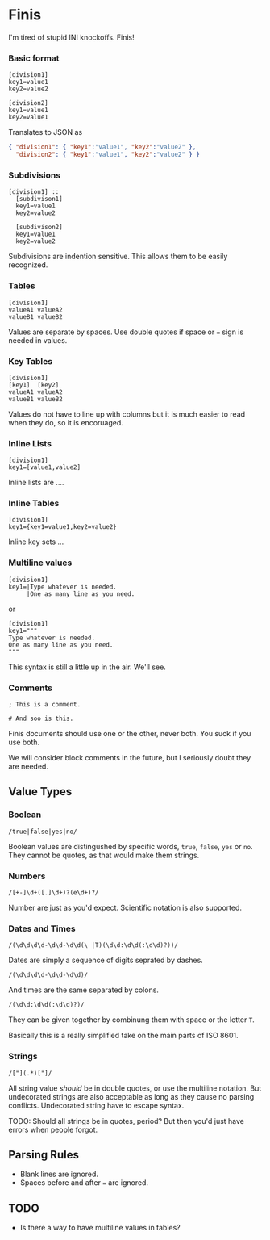 Finis
=====

I'm tired of stupid INI knockoffs. Finis!


### Basic format

```
[division1]
key1=value1
key2=value2

[division2]
key1=value1
key2=value1
```

Translates to JSON as 

```json
{ "division1": { "key1":"value1", "key2":"value2" },
  "division2": { "key1":"value1", "key2":"value2" } }
```

### Subdivisions

```
[division1] ::
  [subdivison1]
  key1=value1
  key2=value2

  [subdivison2]
  key1=value1
  key2=value2
```

Subdivisions are indention sensitive. This allows them to be easily recognized.

### Tables

```
[division1]
valueA1 valueA2
valueB1 valueB2
```

Values are separate by spaces. Use double quotes if space or `=` sign is needed in values.


### Key Tables

```
[division1]
[key1]  [key2]
valueA1 valueA2
valueB1 valueB2
```

Values do not have to line up with columns but it is much easier to read when they do, so it is encoruaged.

### Inline Lists

```
[division1]
key1=[value1,value2]
```

Inline lists are ....

### Inline Tables

```
[division1]
key1={key1=value1,key2=value2}
```

Inline key sets ...


### Multiline values

```
[division1]
key1=|Type whatever is needed.
     |One as many line as you need.
```

or

```
[division1]
key1="""
Type whatever is needed.
One as many line as you need.
"""
```

This syntax is still a little up in the air. We'll see.


### Comments

```
; This is a comment.
```

```
# And soo is this.
```

Finis documents should use one or the other, never both. You suck if you use both.

We will consider block comments in the future, but I seriously doubt they are needed.


## Value Types

### Boolean

```
/true|false|yes|no/
```

Boolean values are distingushed by specific words, `true`, `false`, `yes` or `no`. They cannot be quotes, as that would make them strings.


### Numbers

```
/[+-]\d+([.]\d+)?(e\d+)?/
```

Number are just as you'd expect. Scientific notation is also supported.


### Dates and Times

```
/(\d\d\d\d-\d\d-\d\d(\ |T)(\d\d:\d\d(:\d\d)?))/
```

Dates are simply a sequence of digits seprated by dashes.

```
/(\d\d\d\d-\d\d-\d\d)/
```

And times are the same separated by colons.

```
/(\d\d:\d\d(:\d\d)?)/
```

They can be given together by combinung them with space or the letter `T`.

Basically this is a really simplified take on the main parts of ISO 8601.


### Strings

```
/["](.*)["]/
```

All string value *should* be in double quotes, or use the multiline notation. But undecorated strings are also acceptable as long as they cause no parsing conflicts. Undecorated string have to escape syntax.

TODO: Should all strings be in quotes, period? But then you'd just have errors when people forgot.


## Parsing Rules

* Blank lines are ignored.
* Spaces before and after `=` are ignored.


## TODO

* Is there a way to have multiline values in tables?


